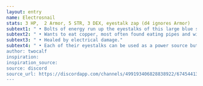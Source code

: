 ```yaml
---
layout: entry 
name: Electrosnail
stats: 3 HP,  2 Armor, 5 STR, 3 DEX, eyestalk zap (d4 ignores Armor)
subtext1: " • Bolts of energy run up the eyestalks of this large blue snail."
subtext2: " • Wants to eat copper, most often found eating pipes and wires."
subtext3: " • Healed by electrical damage."
subtext4: " • Each of their eyestalks can be used as a power source but they drain fast.”
author: twocalf
inspiration: 
inspiration_source: 
source: discord
source_url: https://discordapp.com/channels/499193406828838922/674544134798966806/703478322495094815
---
```

